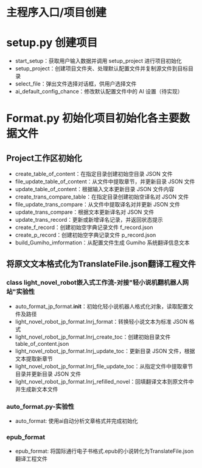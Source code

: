 # 主程序入口/项目创建

# setup.py 创建项目
- start_setup：获取用户输入数据并调用 setup_project 进行项目初始化
- setup_project：创建项目文件夹、处理默认配置文件并复制源文件到目标目录
- select_file：弹出文件选择对话框，供用户选择文件
- ai_default_config_chance：修改默认配置文件中的 AI 设置（待实现）

# Format.py 初始化项目初始化各主要数据文件
## Project工作区初始化
- create_table_of_content：在指定目录创建初始空目录 JSON 文件
- file_update_table_of_content：从文件中提取章节，并更新目录 JSON 文件
- update_table_of_content：根据输入文本更新目录 JSON 文件内容
- create_trans_compare_table：在指定目录创建初始空译名对 JSON 文件
- file_update_trans_compare：从文件中提取译名对并更新 JSON 文件
- update_trans_compare：根据文本更新译名对 JSON 文件
- update_trans_record：更新或新增译名记录，并返回状态提示
- create_f_record：创建初始空字典记录文件 f_record.json
- create_p_record：创建初始空字典记录文件 p_record.json
- build_Gumiho_imformation：从配置文件生成 Gumiho 系统翻译信息文本
## 将原文文本格式化为TranslateFile.json翻译工程文件
### class light_novel_robot嵌入式工作流-对接"轻小说机翻机器人网站"实验性
- auto_format_jp_format.__init__：初始化轻小说机器人格式化对象，读取配置文件及路径
- light_novel_robot_jp_format.lnrj_format：转换轻小说文本为标准 JSON 格式
- light_novel_robot_jp_format.lnrj_create_toc：创建初始目录文件 table_of_content.json
- light_novel_robot_jp_format.lnrj_update_toc：更新目录 JSON 文件，根据文本提取新章节
- light_novel_robot_jp_format.lnrj_file_update_toc：从指定文件中提取章节目录并更新目录 JSON 文件
- light_novel_robot_jp_format.lnrj_refilled_novel：回填翻译文本到原文件中并生成新文本文件
### auto_format.py-实验性
- auto_format: 使用ai自动分析文章格式并完成初始化
### epub_format
- epub_format: 将国际通行电子书格式.epub的小说转化为TranslateFile.json翻译工程文件
